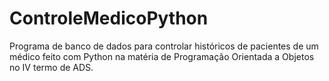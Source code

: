 # ControleMedicoPython
Programa de banco de dados para controlar históricos de pacientes de um médico feito com Python na matéria de Programação Orientada a Objetos no IV termo de ADS.
